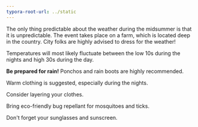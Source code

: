 ```yaml
---
typora-root-url: ../static
---
```


The only thing predictable about the weather during the midsummer is that it is unpredictable. The event takes place on a farm, which is located deep in the country. City folks are highly advised to dress for the weather!

Temperatures will most likely fluctuate between the low 10s during the nights and high 30s during the day.

**Be prepared for rain!**  Ponchos and rain boots are highly recommended.

Warm clothing is suggested, especially during the nights.

Consider layering your clothes.

Bring eco-friendly bug repellant for mosquitoes and ticks.

Don't forget your sunglasses and sunscreen.

